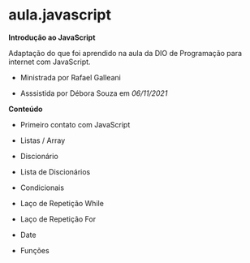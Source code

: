 # aula.javascript
**Introdução ao JavaScript**

Adaptação do que foi aprendido na aula da DIO de Programação para internet com JavaScript.

* Ministrada por Rafael Galleani

- Asssistida por Débora Souza em _06/11/2021_

  

**Conteúdo**

- Primeiro contato com JavaScript

- Listas / Array

- Discionário

- Lista de Discionários

- Condicionais

- Laço de Repetição While

- Laço de Repetição For

- Date

- Funções